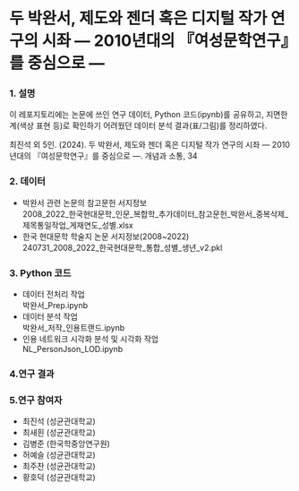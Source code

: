 # 두 박완서, 제도와 젠더 혹은 디지털 작가 연구의 시좌 — 2010년대의 『여성문학연구』를 중심으로 —

### 1. 설명
이 레포지토리에는 논문에 쓰인 연구 데이터, Python 코드(ipynb)를 공유하고, 지면한계(색상 표현 등)로 확인하기 어려웠던 데이터 분석 결과(표/그림)를 정리하였다.  

최진석 외 5인. (2024). 두 박완서, 제도와 젠더 혹은 디지털 작가 연구의 시좌 — 2010년대의 『여성문학연구』를 중심으로 —. 개념과 소통, 34

### 2. 데이터
* 박완서 관련 논문의 참고문헌 서지정보  
2008_2022_한국현대문학_인문_복합학_추가데이터_참고문헌_박완서_중복삭제_제목통일작업_게재연도_성별.xlsx
* 한국 현대문학 학술지 논문 서지정보(2008~2022)  
240731_2008_2022_한국현대문학_통합_성별_생년_v2.pkl

### 3. Python 코드
* 데이터 전처리 작업  
박완서_Prep.ipynb
* 데이터 분석 작업  
박완서_저작_인용트랜드.ipynb
* 인용 네트워크 시각화 분석 및 시각화 작업  
NL_PersonJson_LOD.ipynb

### 4.연구 결과

### 5.연구 참여자
* 최진석 (성균관대학교)
* 최새흰 (성균관대학교)
* 김병준 (한국학중앙연구원)
* 허예슬 (성균관대학교)
* 최주찬 (성균관대학교)
* 황호덕 (성균관대학교)
